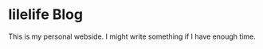 lilelife Blog
========


This is my personal webside. I might write something if I have enough time.
